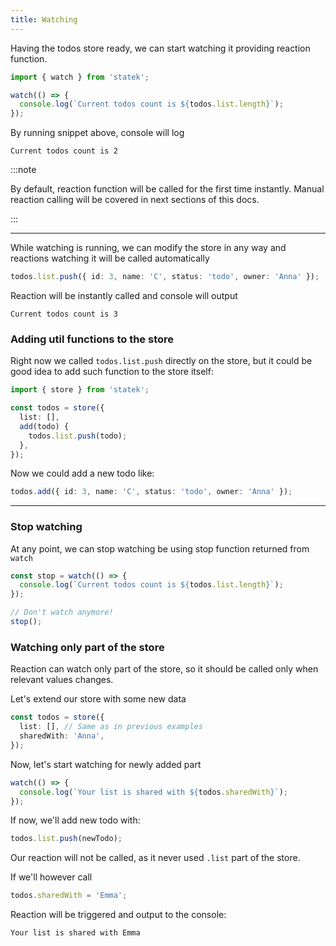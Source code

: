 ```yaml
---
title: Watching
---
```


Having the todos store ready, we can start watching it providing reaction function.

```ts
import { watch } from 'statek';

watch(() => {
  console.log(`Current todos count is ${todos.list.length}`);
});
```

By running snippet above, console will log

```
Current todos count is 2
```

:::note

By default, reaction function will be called for the first time instantly. Manual reaction calling will be covered in next sections of this docs.

:::

---

While watching is running, we can modify the store in any way and reactions watching it will be called automatically

```ts
todos.list.push({ id: 3, name: 'C', status: 'todo', owner: 'Anna' });
```

Reaction will be instantly called and console will output

```
Current todos count is 3
```

### Adding util functions to the store

Right now we called `todos.list.push` directly on the store, but it could be good idea to add such function to the store itself:

```ts
import { store } from 'statek';

const todos = store({
  list: [],
  add(todo) {
    todos.list.push(todo);
  },
});
```

Now we could add a new todo like:

```ts
todos.add({ id: 3, name: 'C', status: 'todo', owner: 'Anna' });
```

---

### Stop watching

At any point, we can stop watching be using stop function returned from `watch`

```ts
const stop = watch(() => {
  console.log(`Current todos count is ${todos.list.length}`);
});

// Don't watch anymore!
stop();
```

### Watching only part of the store

Reaction can watch only part of the store, so it should be called only when relevant values changes.

Let's extend our store with some new data

```ts
const todos = store({
  list: [], // Same as in previous examples
  sharedWith: 'Anna',
});
```

Now, let's start watching for newly added part

```ts
watch(() => {
  console.log(`Your list is shared with ${todos.sharedWith}`);
});
```

If now, we'll add new todo with:

```ts
todos.list.push(newTodo);
```

Our reaction will not be called, as it never used `.list` part of the store.

If we'll however call

```ts
todos.sharedWith = 'Emma';
```

Reaction will be triggered and output to the console:

```
Your list is shared with Emma
```
